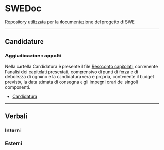 # SWEDoc
Repository utilizzata per la documentazione del progetto di SWE

---

## Candidature
### Aggiudicazione appalti
Nella cartella Candidatura è presente il file [Resoconto capitolati](./Candidatura/ResocontoCapitolati_1.0.0.pdf), contenente l'analisi dei capitolati presentati, comprensivo di punti di forza e di debolezza di ognuno e la candidatura vera e propria, contenente il budget previsto, la data stimata di consegna e gli impegni orari dei singoli componenti.
- [Candidatura](./Candidatura/Candidatura.pdf)

---

## Verbali

### Interni

### Esterni
